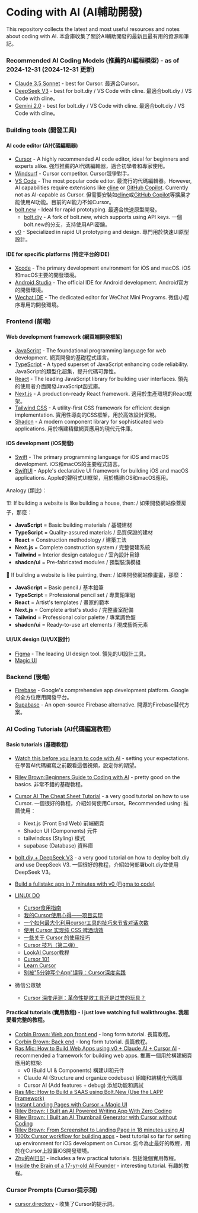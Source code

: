 # Coding with AI (AI輔助開發)
This repository collects the latest and most useful resources and notes about coding with AI. 
本倉庫收集了關於AI輔助開發的最新且最有用的資源和筆記。

### Recommended AI Coding Models (推薦的AI編程模型) - as of 2024-12-31 (2024-12-31 更新)
- [Claude 3.5 Sonnet](https://www.anthropic.com/en/products/claude-3-5-sonnet) - best for Cursor. 最適合Cursor。
- [DeepSeek V3](https://www.deepseek.com/deepseek-v3) - best for bolt.diy / VS Code with cline. 最適合bolt.diy / VS Code with cline。
- [Gemini 2.0](https://gemini.google.com/) - best for bolt.diy / VS Code with cline. 最適合bolt.diy / VS Code with cline。

### Building tools (開發工具)

#### AI code editor (AI代碼編輯器)
- [Cursor](https://www.cursor.com/) - A highly recommended AI code editor, ideal for beginners and experts alike. 強烈推薦的AI代碼編輯器，適合初學者和專家使用。
- [Windsurf](https://codeium.com/windsurf) - Cursor competitor. Cursor競爭對手。
- [VS Code](https://code.visualstudio.com/) - The most popular code editor. 最流行的代碼編輯器。However, AI capabilities require extensions like [cline](https://github.com/cline/cline) or [GitHub Copilot](https://github.com/features/copilot). Currently not as AI-capable as Cursor. 但需要安裝如[cline](https://github.com/cline/cline)或[GitHub Copilot](https://github.com/features/copilot)等擴展才能使用AI功能。目前的AI能力不如Cursor。
- [bolt.new](https://bolt.new/) - Ideal for rapid prototyping. 最適合快速原型開發。
    - [bolt.diy](https://github.com/stackblitz-labs/bolt.diy) - A fork of bolt.new, which supports using API keys. 一個bolt.new的分支，支持使用API密鑰。
- [v0](https://v0.dev/) - Specialized in rapid UI prototyping and design. 專門用於快速UI原型設計。

#### IDE for specific platforms (特定平台的IDE)
- [Xcode](https://developer.apple.com/xcode/) - The primary development environment for iOS and macOS. iOS和macOS主要的開發環境。
- [Android Studio](https://developer.android.com/studio) - The official IDE for Android development. Android官方的開發環境。
- [Wechat IDE](https://ide.wechat.com/) - The dedicated editor for WeChat Mini Programs. 微信小程序專用的開發環境。

### Frontend (前端)

#### Web development framework (網頁端開發框架)
- [JavaScript](https://developer.mozilla.org/en-US/docs/Web/JavaScript) - The foundational programming language for web development. 網頁開發的基礎程式語言。
- [TypeScript](https://www.typescriptlang.org/) - A typed superset of JavaScript enhancing code reliability. JavaScript的類型化超集，提升代碼可靠性。
- [React](https://react.dev/) - The leading JavaScript library for building user interfaces. 領先的使用者介面開發JavaScript函式庫。
- [Next.js](https://nextjs.org/) - A production-ready React framework. 適用於生產環境的React框架。
- [Tailwind CSS](https://tailwindcss.com/) - A utility-first CSS framework for efficient design implementation. 實用性導向的CSS框架，用於高效設計實現。
- [Shadcn](https://ui.shadcn.com/) - A modern component library for sophisticated web applications. 用於構建精緻網頁應用的現代元件庫。

#### iOS development (iOS開發)
- [Swift](https://developer.apple.com/swift/) - The primary programming language for iOS and macOS development. iOS和macOS的主要程式語言。
- [SwiftUI](https://developer.apple.com/xcode/swiftui/) - Apple's declarative UI framework for building iOS and macOS applications. Apple的聲明式UI框架，用於構建iOS和macOS應用。

Analogy (類比)：

🏗️ If building a website is like building a house, then: / 如果開發網站像蓋房子，那麼：
- **JavaScript** = Basic building materials / 基礎建材
- **TypeScript** = Quality-assured materials / 品質保證的建材
- **React** = Construction methodology / 建築工法
- **Next.js** = Complete construction system / 完整營建系統
- **Tailwind** = Interior design catalogue / 室內設計目錄
- **shadcn/ui** = Pre-fabricated modules / 預製裝潢模組

🎨 If building a website is like painting, then: / 如果開發網站像畫畫，那麼：
- **JavaScript** = Basic pencil / 基本鉛筆
- **TypeScript** = Professional pencil set / 專業鉛筆組
- **React** = Artist's templates / 畫家的範本
- **Next.js** = Complete artist's studio / 完整畫室配備
- **Tailwind** = Professional color palette / 專業調色盤
- **shadcn/ui** = Ready-to-use art elements / 現成藝術元素

#### UI/UX design (UI/UX設計)
- [Figma](https://www.figma.com/) - The leading UI design tool. 領先的UI設計工具。
- [Magic UI](https://www.magicui.com/)

### Backend (後端)
- [Firebase](https://firebase.google.com/) - Google's comprehensive app development platform. Google的全方位應用開發平台。
- [Supabase](https://supabase.com/) - An open-source Firebase alternative. 開源的Firebase替代方案。

### AI Coding Tutorials (AI代碼編寫教程)

#### Basic tutorials (基礎教程)

- [Watch this before you learn to code with AI](https://www.youtube.com/watch?v=RcrG0_m1Ic0) - setting your expectations. 在學習AI代碼編寫之前觀看這個視頻，設定你的期望。
- [Riley Brown:Beginners Guide to Coding with AI](https://www.youtube.com/watch?v=TmLkFnduWWo) - pretty good on the basics. 非常不錯的基礎教程。
- [Cursor AI The Cheat Sheet Tutorial](https://www.youtube.com/watch?v=2tb6mJt1HeU) - a very good tutorial on how to use Cursor. 一個很好的教程，介紹如何使用Cursor。Recommended using: 推薦使用：
    - Next.js (Front End Web) 前端網頁
    - Shadcn UI (Components) 元件
    - tailwindcss (Styling) 樣式
    - supabase (Database) 資料庫
- [bolt.diy + DeepSeek V3](https://www.youtube.com/watch?v=6BXj2ufYixY) - a very good tutorial on how to deploy bolt.diy and use DeepSeek V3. 一個很好的教程，介紹如何部署bolt.diy並使用DeepSeek V3。
- [Build a fullstakc app in 7 minutes with v0 (Figma to code)](https://www.youtube.com/watch?v=cyFVtaLy-bA)

- [LINUX DO](https://linux.do/)
    - [Cursor食用指南](https://linux.do/t/topic/309566)
    - [我的Cursor使用心得——项目实现](https://linux.do/t/topic/309516)
    - [一个如何最大化利用cursor工具的技巧来节省对话次数](https://linux.do/t/topic/301652)
    - [使用 Cursor 实现纯 CSS 啤酒动效](https://linux.do/t/topic/230227)
    - [一些关于 Cursor 的使用技巧](https://linux.do/t/topic/172395)
    - [Cursor 技巧（第二弹）](https://linux.do/t/topic/181361)
    - [LookAI Cursor教程](https://www.lookai.top/cn/cursor/instruction/instruction)
    - [Cursor 101](https://cursor101.com/zh)
    - [Learn Cursor](https://learn-cursor.com/)
    - [别被"5分钟写个App"误导：Cursor深度实践](https://mp.weixin.qq.com/s/JVb7-4a2XOFhfeJusaxvFg)

- 微信公眾號
	- [Cursor 深度评测：革命性提效工具还是过誉的玩具？](https://mp.weixin.qq.com/s/oobp66ylUzAnJUtwEB64Fw)
    
#### Practical tutorials (實用教程) - I just love watching full walkthroughs. 我超愛看完整的教程。

- [Corbin Brown: Web app front end](https://www.youtube.com/watch?v=-tnPCI5RdNA) - long form tutorial. 長篇教程。
- [Corbin Brown: Back end](https://www.youtube.com/watch?v=oNT2VZGH1ZI) - long form tutorial. 長篇教程。
- [Ras Mic: How to Build Web Apps using v0 + Claude AI + Cursor AI](https://www.youtube.com/watch?v=grc0YSEdUQY) - recommended a framework for building web apps. 推薦一個用於構建網頁應用的框架:
    - v0 (Build UI & Components) 構建UI和元件
    - Claude AI (Structure and organize codebase) 組織和結構化代碼庫
    - Cursor AI (Add features + debug) 添加功能和調試
- [Ras Mic: How to Build a SAAS using Bolt.New (Use the LAPP Framework)](https://www.youtube.com/watch?v=ZG0mIX6aAWQ)
- [Instant Landing Pages with Cursor + Magic UI](https://www.youtube.com/watch?v=UGm8djxwC5s)
- [Riley Brown: I Built an AI Powered Writing App With Zero Coding](https://www.youtube.com/watch?v=i-5bFCDvk-Q)
- [Riley Brown: I Built an AI Thumbnail Generator with Cursor without Coding](https://www.youtube.com/watch?v=YPXPuK58o38)
- [Riley Brown: From Screenshot to Landing Page in 18 minutes using AI](https://www.youtube.com/watch?v=MGd4AJc-aQk)
- [1000x Cursor workflow for building apps](https://www.youtube.com/watch?v=jzhANqD_VhM) - best tutorial so far for setting up environment for iOS development on Cursor. 迄今為止最好的教程，用於在Cursor上設置iOS開發環境。
- [Zhu的AI日記](https://www.youtube.com/@zhuhaofunAI) - includes a few practical tutorials. 包括幾個實用教程。
- [Inside the Brain of a 17-yr-old AI Founder](https://www.youtube.com/watch?v=ZNIoIX0O-20) - interesting tutorial. 有趣的教程。

### Cursor Prompts (Cursor提示詞)
- [cursor.directory](https://cursor.directory/) - 收集了Cursor的提示詞。